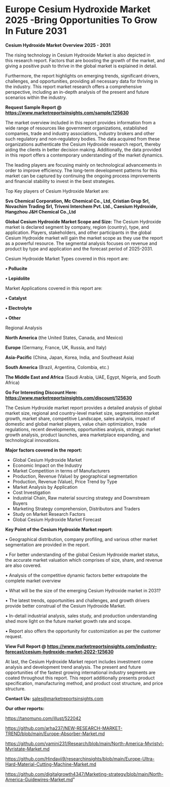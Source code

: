 # Europe Cesium Hydroxide Market 2025 -Bring Opportunities To Grow In Future 2031

<Strong> Cesium Hydroxide Market Overview 2025 - 2031</strong>

The rising technology in Cesium Hydroxide Market is also depicted in this research report. Factors that are boosting the growth of the market, and giving a positive push to thrive in the global market is explained in detail.

Furthermore, the report highlights on emerging trends, significant drivers, challenges, and opportunities, providing all necessary data for thriving in the industry. This report market research offers a comprehensive perspective, including an in-depth analysis of the present and future scenarios within the industry.

<strong>Request Sample Report @ <a href=https://www.marketreportsinsights.com/sample/125630>https://www.marketreportsinsights.com/sample/125630</a></strong>

The market overview included in this report provides information from a wide range of resources like government organizations, established companies, trade and industry associations, industry brokers and other such regulatory and non-regulatory bodies. The data acquired from these organizations authenticate the Cesium Hydroxide research report, thereby aiding the clients in better decision making. Additionally, the data provided in this report offers a contemporary understanding of the market dynamics.

The leading players are focusing mainly on technological advancements in order to improve efficiency. The long-term development patterns for this market can be captured by continuing the ongoing process improvements and financial stability to invest in the best strategies.

Top Key players of Cesium Hydroxide Market are:

<strong>Svs Chemical Corporation, Mc Chemical Co., Ltd, Cristian Grup Srl, Novachim Trading Srl, Triveni Interchem Pvt. Ltd., Caesium Hydroxide, Hangzhou J&H Chemical Co.,Ltd</strong>

<strong><b>Global Cesium Hydroxide Market Scope and Size:</b></strong>
The Cesium Hydroxide market is declared segment by company, region (country), type, and application. Players, stakeholders, and other participants in the global Cesium Hydroxide market will gain the market scope as they use the report as a powerful resource. The segmental analysis focuses on revenue and product by type and application and the forecast period of 2025-2031.

Cesium Hydroxide Market Types covered in this report are:

<strong>• Pollucite

• Lepidolite</strong>

Market Applications covered in this report are:

<strong>• Catalyst

• Electrolyte

• Other</strong> 

Regional Analysis

<strong>North America</strong> (the United States, Canada, and Mexico)

<strong>Europe</strong> (Germany, France, UK, Russia, and Italy)

<strong>Asia-Pacific</strong> (China, Japan, Korea, India, and Southeast Asia)

<strong>South America</strong> (Brazil, Argentina, Colombia, etc.)

<strong>The Middle East and Africa</strong> (Saudi Arabia, UAE, Egypt, Nigeria, and South Africa)

<strong>Go For Interesting Discount Here: <a href=https://www.marketreportsinsights.com/discount/125630>https://www.marketreportsinsights.com/discount/125630</a></strong>

The Cesium Hydroxide market report provides a detailed analysis of global market size, regional and country-level market size, segmentation market growth, market share, competitive Landscape, sales analysis, impact of domestic and global market players, value chain optimization, trade regulations, recent developments, opportunities analysis, strategic market growth analysis, product launches, area marketplace expanding, and technological innovations.

<strong><b>Major factors covered in the report:</b></strong>
<ul>
  <li>Global Cesium Hydroxide Market </li>
  <li>Economic Impact on the Industry</li>
  <li>Market Competition in terms of Manufacturers</li>
  <li>Production, Revenue (Value) by geographical segmentation</li>
  <li>Production, Revenue (Value), Price Trend by Type</li>
  <li>Market Analysis by Application</li>
  <li>Cost Investigation</li>
  <li>Industrial Chain, Raw material sourcing strategy and Downstream Buyers</li>
  <li>Marketing Strategy comprehension, Distributors and Traders</li>
  <li>Study on Market Research Factors</li>
  <li>Global Cesium Hydroxide Market Forecast</li>
</ul>

<strong><b>Key Point of the Cesium Hydroxide Market report:</b></strong>

• Geographical distribution, company profiling, and various other market segmentation are provided in the report.

• For better understanding of the global Cesium Hydroxide market status, the accurate market valuation which comprises of size, share, and revenue are also covered.

• Analysis of the competitive dynamic factors better extrapolate the complete market overview

• What will be the size of the emerging Cesium Hydroxide market in 2031?

• The latest trends, opportunities and challenges, and growth drivers provide better construal of the Cesium Hydroxide Market.

• In-detail industrial analysis, sales study, and production understanding shed more light on the future market growth rate and scope.

• Report also offers the opportunity for customization as per the customer request.

<strong><b>View Full Report @ <a href=https://www.marketreportsinsights.com/industry-forecast/cesium-hydroxide-market-2022-125630>https://www.marketreportsinsights.com/industry-forecast/cesium-hydroxide-market-2022-125630</a></b></strong>


At last, the Cesium Hydroxide Market report includes investment come analysis and development trend analysis. The present and future opportunities of the fastest growing international industry segments are coated throughout this report. This report additionally presents product specification, manufacturing method, and product cost structure, and price structure.

<strong>Contact Us:</strong>
sales@marketreportsinsights.com

<strong>Our other reports:</strong>

<a href=https://tanomuno.com/illust/522042>https://tanomuno.com/illust/522042</a>

<a href=https://github.com/arha237/NEW-RESEARCH-MARKET-TREND/blob/main/Europe-Absorber-Market.md>https://github.com/arha237/NEW-RESEARCH-MARKET-TREND/blob/main/Europe-Absorber-Market.md</a>

<a href=https://github.com/yamini231/Research/blob/main/North-America-Myristyl-Myristate-Market.md>https://github.com/yamini231/Research/blob/main/North-America-Myristyl-Myristate-Market.md</a>

<a href=https://github.com/Hindavii9/researchinsights/blob/main/Europe-Ultra-Hard-Material-Cutting-Machine-Market.md>https://github.com/Hindavii9/researchinsights/blob/main/Europe-Ultra-Hard-Material-Cutting-Machine-Market.md</a>

<a href=https://github.com/digitalgrowth4347/Marketing-strategy/blob/main/North-America-Guidewires-Market.md>https://github.com/digitalgrowth4347/Marketing-strategy/blob/main/North-America-Guidewires-Market.md</a>"
